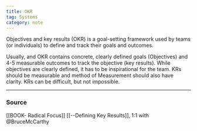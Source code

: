 ```yaml
---
title: OKR
tag: Systems
category: note
---
```

Objectives and key results (OKR) is a goal-setting framework used by teams (or individuals) to define and track their goals and outcomes.

Usually, and OKR contains concrete, clearly defined goals (Objectives) and 4-5 measurable outcomes to track the objective (key results). While objectives are clearly defined, it has to be inspirational for the team. KRs should be measurable and method of Measurement should also have clarity. KRs can be difficult, but not impossible. 

--- 
### Source
[[BOOK- Radical Focus]]
[[--Defining Key Results]], 1:1 with @BruceMcCarthy